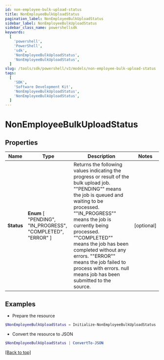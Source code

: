 ```yaml
---
id: non-employee-bulk-upload-status
title: NonEmployeeBulkUploadStatus
pagination_label: NonEmployeeBulkUploadStatus
sidebar_label: NonEmployeeBulkUploadStatus
sidebar_class_name: powershellsdk
keywords:
  [
    'powershell',
    'PowerShell',
    'sdk',
    'NonEmployeeBulkUploadStatus',
    'NonEmployeeBulkUploadStatus',
  ]
slug: /tools/sdk/powershell/v3/models/non-employee-bulk-upload-status
tags:
  [
    'SDK',
    'Software Development Kit',
    'NonEmployeeBulkUploadStatus',
    'NonEmployeeBulkUploadStatus',
  ]
---
```


# NonEmployeeBulkUploadStatus

## Properties

| Name | Type | Description | Notes |
| --- | --- | --- | --- |
| **Status** | **Enum** [ "PENDING", "IN_PROGRESS", "COMPLETED", "ERROR" ] | Returns the following values indicating the progress or result of the bulk upload job. ""PENDING"" means the job is queued and waiting to be processed. ""IN_PROGRESS"" means the job is currently being processed. ""COMPLETED"" means the job has been completed without any errors. ""ERROR"" means the job failed to process with errors. null means job has been submitted to the source. | [optional] |

## Examples

- Prepare the resource

```powershell
$NonEmployeeBulkUploadStatus = Initialize-NonEmployeeBulkUploadStatus  -Status PENDING
```

- Convert the resource to JSON

```powershell
$NonEmployeeBulkUploadStatus | ConvertTo-JSON
```

[[Back to top]](#)
